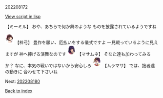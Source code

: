 202208172

[View script in lisp](../scripts/202208172.txt)

【ミーミル】
おや、あちらで何か舞のような
ものを披露されているようですね

<img src="../images/units/400621.png" alt="400621.png" height="34"/>
【梓弓】
豊作を願い、厄払いをする儀式ですよ
一見戦っているように見えますが
神へ捧げる演舞なのです

<img src="../images/units/100121.png" alt="100121.png" height="34"/>
【マサムネ】
そなた達も加わってみるか？
なに、本気の戦いではないから安心しろ

<img src="../images/units/102511.png" alt="102511.png" height="34"/>
【ムラマサ】
では、拙者達の動きに
合わせて下さいね


Next: [202208180](202208180.md)

[Back to index](index.md)
